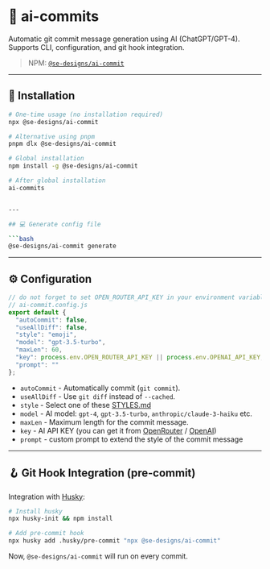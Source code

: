# 🧠 ai-commits

Automatic git commit message generation using AI (ChatGPT/GPT-4).  
Supports CLI, configuration, and git hook integration.

> NPM: [`@se-designs/ai-commit`](https://www.npmjs.com/package/@se-designs/ai-commit)

---

## 🚀 Installation

```bash
# One-time usage (no installation required)
npx @se-designs/ai-commit

# Alternative using pnpm
pnpm dlx @se-designs/ai-commit

# Global installation
npm install -g @se-designs/ai-commit

# After global installation
ai-commits


---

## 💻 Generate config file

```bash
@se-designs/ai-commit generate
```

---

## ⚙️ Configuration

```js
// do not forget to set OPEN_ROUTER_API_KEY in your environment variables
// ai-commit.config.js
export default {
  "autoCommit": false,
  "useAllDiff": false,
  "style": "emoji",
  "model": "gpt-3.5-turbo",
  "maxLen": 60,
  "key": process.env.OPEN_ROUTER_API_KEY || process.env.OPENAI_API_KEY,
  "prompt": ""
};

```

- `autoCommit` - Automatically commit (`git commit`).
- `useAllDiff` - Use `git diff` instead of `--cached`.
- `style` - Select one of these [STYLES.md](https://github.com/SE-Designs/ai-commit/blob/main/STYLES.md) 
- `model` - AI model: `gpt-4`, `gpt-3.5-turbo`, `anthropic/claude-3-haiku` etc.
- `maxLen` - Maximum length for the commit message.
- `key` - AI API KEY (you can get it from [OpenRouter](https://openrouter.ai/settings/keys) / [OpenAI](https://platform.openai.com/account/api-keys))
- `prompt` - custom prompt to extend the style of the commit message

---

## 🪝 Git Hook Integration (pre-commit)

Integration with [Husky](https://github.com/typicode/husky):

```bash
# Install husky
npx husky-init && npm install

# Add pre-commit hook
npx husky add .husky/pre-commit "npx @se-designs/ai-commit"
```

Now, `@se-designs/ai-commit` will run on every commit.
